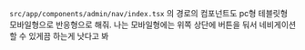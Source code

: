 `src/app/components/admin/nav/index.tsx` 의 경로의 컴포넌트도 pc형 테블릿형 모바일형으로 반응형으로 해줘.
나는 모바일형에는 위쪽 상단에 버튼을 둬서 네비게이션 할 수 있게끔 하는게 낫다고 봐